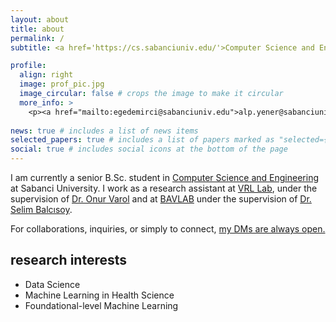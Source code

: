 ```yaml
---
layout: about
title: about
permalink: /
subtitle: <a href='https://cs.sabanciuniv.edu/'>Computer Science and Engineering - Sabanci University</a>

profile:
  align: right
  image: prof_pic.jpg
  image_circular: false # crops the image to make it circular
  more_info: >
    <p><a href="mailto:egedemirci@sabanciuniv.edu">alp.yener@sabanciuniv.edu</a></p>
    
news: true # includes a list of news items
selected_papers: true # includes a list of papers marked as "selected={true}"
social: true # includes social icons at the bottom of the page
---
```


I am currently a senior B.Sc. student in [Computer Science and Engineering](https://cs.sabanciuniv.edu/) at Sabanci University. I work as a research assistant at [VRL Lab](http://varollab.com), under the supervision of [Dr. Onur Varol](http://www.onurvarol.com) and at [BAVLAB](https://analyticslab.sabanciuniv.edu/) under the supervision of [Dr. Selim Balcısoy](https://www.linkedin.com/in/selim-balcisoy/).

For collaborations, inquiries, or simply to connect, [my DMs are always open.](mailto:alp.yener@sabanciuniv.edu)

## research interests
- Data Science
- Machine Learning in Health Science
- Foundational-level Machine Learning
